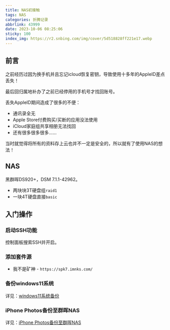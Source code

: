 ```yaml
---
title: NAS初接触
tags: NAS
categories: 折腾记录
abbrlink: 43999
date: 2023-10-06 08:25:06
sticky: 100
index_img: https://r2.snbing.com/img/cover/5d518828ff221e17.webp
---
```


## 前言

之前经历过因为换手机并且忘记icloud恢复密钥，导致使用十多年的AppleID差点丢失！

<!--more-->

最后回归属地补办了之前已经停用的手机号才找回账号。

丢失AppleID期间造成了很多的不便：

- 通讯录全无
- Apple Store付费购买/买断的应用没法使用
- iCloud家庭组共享相册无法找回
- 还有很多很多很多......

当时就觉得将所有的资料存上云也并不一定是安全的，所以就有了使用NAS的想法！

## NAS

黑群晖DS920+，DSM 7.1.1-42962。

- 两块块3T硬盘组`raid1`
- 一块4T硬盘直接`basic`

## 入门操作

### 启动SSH功能

控制面板搜索SSH并开启。

### 添加套件源

- 我不是矿神 - `https://spk7.imnks.com/`

### 备份windows11系统

详见：[windows11系统备份](/posts/6081.html)

### iPhone Photos备份至群晖NAS

详见：[iPhone Photos备份至群晖NAS](/posts/35839.html)
